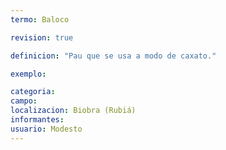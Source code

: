 ```yaml
---
termo: Baloco

revision: true

definicion: "Pau que se usa a modo de caxato."

exemplo:

categoria:
campo:
localizacion: Biobra (Rubiá)
informantes:
usuario: Modesto
---
```

